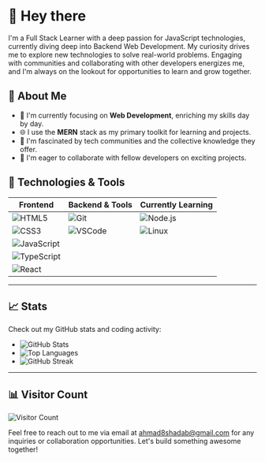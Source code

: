# 👋 Hey there

I'm a Full Stack Learner with a deep passion for JavaScript technologies, currently diving deep into Backend Web Development. My curiosity drives me to explore new technologies to solve real-world problems. Engaging with communities and collaborating with other developers energizes me, and I'm always on the lookout for opportunities to learn and grow together.

## 🚀 About Me
- 🌱 I'm currently focusing on **Web Development**, enriching my skills day by day.
- 🌐 I use the **MERN** stack as my primary toolkit for learning and projects.
- 👥 I'm fascinated by tech communities and the collective knowledge they offer.
- 🤝 I'm eager to collaborate with fellow developers on exciting projects.

## 🔧 Technologies & Tools

| Frontend      | Backend & Tools | Currently Learning |
|---------------|-----------------|--------------------|
| ![HTML5](https://img.shields.io/badge/-HTML5-E34F26?style=flat-square&logo=html5&logoColor=white) | ![Git](https://img.shields.io/badge/-Git-F05032?style=flat-square&logo=git&logoColor=white) | ![Node.js](https://img.shields.io/badge/-Node.js-339933?style=flat-square&logo=node.js&logoColor=white) |
| ![CSS3](https://img.shields.io/badge/-CSS3-1572B6?style=flat-square&logo=css3&logoColor=white) | ![VSCode](https://img.shields.io/badge/-VSCode-007ACC?style=flat-square&logo=visual-studio-code&logoColor=white) | ![Linux](https://img.shields.io/badge/-Linux-FCC624?style=flat-square&logo=linux&logoColor=black) |
| ![JavaScript](https://img.shields.io/badge/-JavaScript-F7DF1E?style=flat-square&logo=javascript&logoColor=black) |  |  |
| ![TypeScript](https://img.shields.io/badge/-TypeScript-007ACC?style=flat-square&logo=typescript&logoColor=white) |  |  |
| ![React](https://img.shields.io/badge/-React-61DAFB?style=flat-square&logo=react&logoColor=black) |  |  |
---
## 📈 Stats
Check out my GitHub stats and coding activity:
- ![GitHub Stats](https://github-readme-stats-sigma-five.vercel.app/api?username=ahmad2shadab&show_icons=true&theme=tokyonight&hide_border=true)
- ![Top Languages](https://github-readme-stats.vercel.app/api/top-langs/?username=ahmad2shadab&show_icons=true&theme=tokyonight&hide_border=true)
- ![GitHub Streak](https://streak-stats.demolab.com/?user=ahmad2shadab&theme=tokyonight&hide_border=true)


---
## 📊 Visitor Count
![Visitor Count](https://visitcount.itsvg.in/api?id=ahmad2shadab&icon=6&color=1)

Feel free to reach out to me via email at ahmad8shadab@gmail.com for any inquiries or collaboration opportunities. Let's build something awesome together!
